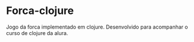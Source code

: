 # Forca-clojure

Jogo da forca implementado em clojure. Desenvolvido para acompanhar o curso de clojure da alura.
